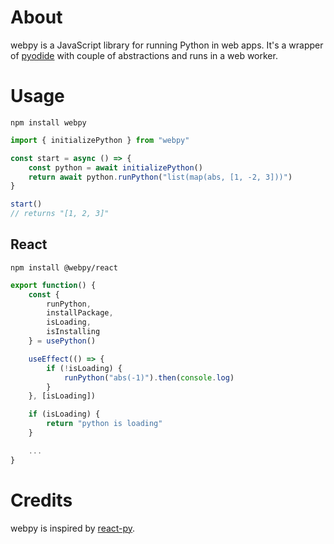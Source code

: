 # About

webpy is a JavaScript library for running Python in web apps. It's a wrapper of [pyodide](https://pyodide.org) with couple of abstractions and runs in a web worker.

# Usage

```
npm install webpy
```

```js
import { initializePython } from "webpy"

const start = async () => {
    const python = await initializePython()
    return await python.runPython("list(map(abs, [1, -2, 3]))")
}

start()
// returns "[1, 2, 3]"

```

## React

```
npm install @webpy/react
```

```js
export function() {
    const {
        runPython,
        installPackage,
        isLoading,
        isInstalling
    } = usePython()

    useEffect(() => {
        if (!isLoading) {
            runPython("abs(-1)").then(console.log)
        }
    }, [isLoading])

    if (isLoading) {
        return "python is loading"
    }

    ...
}

```


# Credits

webpy is inspired by [react-py](https://github.com/elilambnz/react-py).
